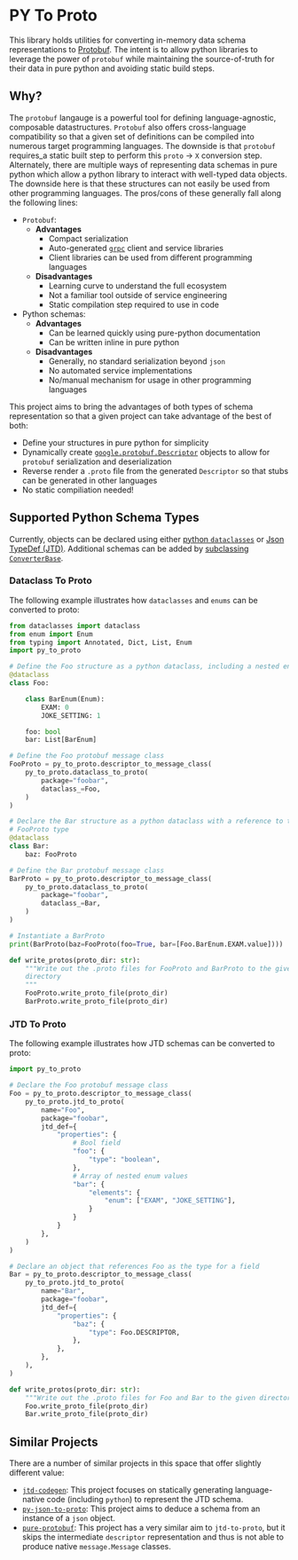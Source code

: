 # PY To Proto

This library holds utilities for converting in-memory data schema representations to [Protobuf](https://developers.google.com/protocol-buffers). The intent is to allow python libraries to leverage the power of `protobuf` while maintaining the source-of-truth for their data in pure python and avoiding static build steps.

## Why?

The `protobuf` langauge is a powerful tool for defining language-agnostic, composable datastructures. `Protobuf` also offers cross-language compatibility so that a given set of definitions can be compiled into numerous target programming languages. The downside is that `protobuf` requires_a static built step to perform this `proto` -> `X` conversion step. Alternately, there are multiple ways of representing data schemas in pure python which allow a python library to interact with well-typed data objects. The downside here is that these structures can not easily be used from other programming languages. The pros/cons of these generally fall along the following lines:

-   `Protobuf`:
    -   **Advantages**
        -   Compact serialization
        -   Auto-generated [`grpc`](https://grpc.io/) client and service libraries
        -   Client libraries can be used from different programming languages
    -   **Disadvantages**
        -   Learning curve to understand the full ecosystem
        -   Not a familiar tool outside of service engineering
        -   Static compilation step required to use in code
-   Python schemas:
    -   **Advantages**
        -   Can be learned quickly using pure-python documentation
        -   Can be written inline in pure python
    -   **Disadvantages**
        -   Generally, no standard serialization beyond `json`
        -   No automated service implementations
        -   No/manual mechanism for usage in other programming languages

This project aims to bring the advantages of both types of schema representation so that a given project can take advantage of the best of both:

-   Define your structures in pure python for simplicity
-   Dynamically create [`google.protobuf.Descriptor`](https://github.com/protocolbuffers/protobuf/blob/main/python/google/protobuf/descriptor.py#L245) objects to allow for `protobuf` serialization and deserialization
-   Reverse render a `.proto` file from the generated `Descriptor` so that stubs can be generated in other languages
-   No static compiliation needed!

## Supported Python Schema Types

Currently, objects can be declared using either [python `dataclasses`](https://docs.python.org/3/library/dataclasses.html) or [Json TypeDef (JTD)](https://jsontypedef.com/). Additional schemas can be added by [subclassing `ConverterBase`](py_to_proto/converter_base.py).

### Dataclass To Proto

The following example illustrates how `dataclasses` and `enums` can be converted to proto:

```py
from dataclasses import dataclass
from enum import Enum
from typing import Annotated, Dict, List, Enum
import py_to_proto

# Define the Foo structure as a python dataclass, including a nested enum
@dataclass
class Foo:

    class BarEnum(Enum):
        EXAM: 0
        JOKE_SETTING: 1

    foo: bool
    bar: List[BarEnum]

# Define the Foo protobuf message class
FooProto = py_to_proto.descriptor_to_message_class(
    py_to_proto.dataclass_to_proto(
        package="foobar",
        dataclass_=Foo,
    )
)

# Declare the Bar structure as a python dataclass with a reference to the
# FooProto type
@dataclass
class Bar:
    baz: FooProto

# Define the Bar protobuf message class
BarProto = py_to_proto.descriptor_to_message_class(
    py_to_proto.dataclass_to_proto(
        package="foobar",
        dataclass_=Bar,
    )
)

# Instantiate a BarProto
print(BarProto(baz=FooProto(foo=True, bar=[Foo.BarEnum.EXAM.value])))

def write_protos(proto_dir: str):
    """Write out the .proto files for FooProto and BarProto to the given
    directory
    """
    FooProto.write_proto_file(proto_dir)
    BarProto.write_proto_file(proto_dir)
```

### JTD To Proto

The following example illustrates how JTD schemas can be converted to proto:

```py
import py_to_proto

# Declare the Foo protobuf message class
Foo = py_to_proto.descriptor_to_message_class(
    py_to_proto.jtd_to_proto(
        name="Foo",
        package="foobar",
        jtd_def={
            "properties": {
                # Bool field
                "foo": {
                    "type": "boolean",
                },
                # Array of nested enum values
                "bar": {
                    "elements": {
                        "enum": ["EXAM", "JOKE_SETTING"],
                    }
                }
            }
        },
    )
)

# Declare an object that references Foo as the type for a field
Bar = py_to_proto.descriptor_to_message_class(
    py_to_proto.jtd_to_proto(
        name="Bar",
        package="foobar",
        jtd_def={
            "properties": {
                "baz": {
                    "type": Foo.DESCRIPTOR,
                },
            },
        },
    ),
)

def write_protos(proto_dir: str):
    """Write out the .proto files for Foo and Bar to the given directory"""
    Foo.write_proto_file(proto_dir)
    Bar.write_proto_file(proto_dir)
```

## Similar Projects

There are a number of similar projects in this space that offer slightly different value:

-   [`jtd-codegen`](https://jsontypedef.com/docs/jtd-codegen/): This project focuses on statically generating language-native code (including `python`) to represent the JTD schema.
-   [`py-json-to-proto`](https://pypi.org/project/py-json-to-proto/): This project aims to deduce a schema from an instance of a `json` object.
-   [`pure-protobuf`](https://pypi.org/project/pure-protobuf/): This project has a very similar aim to `jtd-to-proto`, but it skips the intermediate `descriptor` representation and thus is not able to produce native `message.Message` classes.
